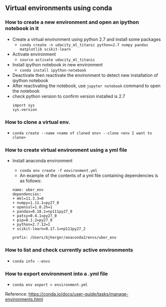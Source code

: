 ## Virtual environments using conda

### How to create a new environment and open an ipython notebook in it
- Create a virtual environment using python 2.7 and install some packages
    + `conda create -n udacity_ml_titanic python=2.7 numpy pandas matplotlib scikit-learn`
- Activate environment
    + `source activate udacity_ml_titanic`
- Install ipython notebook in new environment
    + `conda install ipython-notebook`
- Deactivate then reactivate the environment to detect new installation of ipython notebook
- After reactivating the notebook, use `jupyter notebook` command to open the notebook
- check python version to confirm  version installed is 2.7
    ```
    import sys
    sys.version
    ```

### How to clone a virtual env.
- `conda create --name <name of cloned env> --clone <env I want to clone>`

### How to create virtual environment using a yml file
- Install anaconda environment
    - `conda env create -f environment.yml`
    - An example of the contents of a yml file containing dependencies is as follows:

    ```
    name: uber_env
    dependencies:
    + mkl=11.3.3=0
    + numpy=1.11.1=py27_0
    + openssl=1.0.2h=1
    + pandas=0.18.1=np111py27_0
    + patsy=0.4.1=py27_0
    + pip=8.1.2=py27_0
    + python=2.7.12=1
    + scikit-learn=0.17.1=np111py27_2

    prefix: /Users/bjherger/anaconda2/envs/uber_env
    ```

### How to list and check currently active environments
- `conda info --envs`

### How to export environment into a .yml file
- `conda env export > environment.yml`

Reference: https://conda.io/docs/user-guide/tasks/manage-environments.html